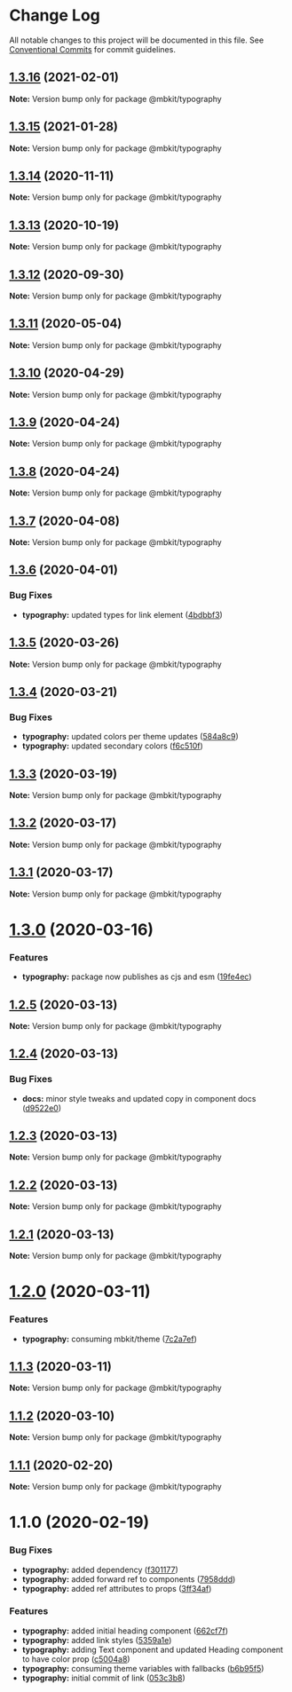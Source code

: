 # Change Log

All notable changes to this project will be documented in this file.
See [Conventional Commits](https://conventionalcommits.org) for commit guidelines.

## [1.3.16](https://github.com/mindbody/mbkit/compare/@mbkit/typography@1.3.15...@mbkit/typography@1.3.16) (2021-02-01)

**Note:** Version bump only for package @mbkit/typography





## [1.3.15](https://github.com/mindbody/mbkit/compare/@mbkit/typography@1.3.14...@mbkit/typography@1.3.15) (2021-01-28)

**Note:** Version bump only for package @mbkit/typography





## [1.3.14](https://github.com/mindbody/mbkit/compare/@mbkit/typography@1.3.13...@mbkit/typography@1.3.14) (2020-11-11)

**Note:** Version bump only for package @mbkit/typography





## [1.3.13](https://github.com/mindbody/mbkit/compare/@mbkit/typography@1.3.13...@mbkit/typography@1.3.13) (2020-10-19)

**Note:** Version bump only for package @mbkit/typography





## [1.3.12](https://github.com/mindbody/mbkit/compare/@mbkit/typography@1.3.11...@mbkit/typography@1.3.12) (2020-09-30)

**Note:** Version bump only for package @mbkit/typography





## [1.3.11](https://github.com/mindbody/design-system/compare/@mbkit/typography@1.3.10...@mbkit/typography@1.3.11) (2020-05-04)

**Note:** Version bump only for package @mbkit/typography





## [1.3.10](https://github.com/mindbody/design-system/compare/@mbkit/typography@1.3.9...@mbkit/typography@1.3.10) (2020-04-29)

**Note:** Version bump only for package @mbkit/typography





## [1.3.9](https://github.com/mindbody/design-system/compare/@mbkit/typography@1.3.7...@mbkit/typography@1.3.9) (2020-04-24)

**Note:** Version bump only for package @mbkit/typography





## [1.3.8](https://github.com/mindbody/design-system/compare/@mbkit/typography@1.3.7...@mbkit/typography@1.3.8) (2020-04-24)

**Note:** Version bump only for package @mbkit/typography





## [1.3.7](https://github.com/mindbody/mbkit/compare/@mbkit/typography@1.3.6...@mbkit/typography@1.3.7) (2020-04-08)

**Note:** Version bump only for package @mbkit/typography





## [1.3.6](https://github.com/mindbody/design-system/compare/@mbkit/typography@1.3.5...@mbkit/typography@1.3.6) (2020-04-01)


### Bug Fixes

* **typography:** updated types for link element ([4bdbbf3](https://github.com/mindbody/design-system/commit/4bdbbf3e4c83e3c4d4c26dedea02384d780d9948))





## [1.3.5](https://github.com/mindbody/design-system/compare/@mbkit/typography@1.3.4...@mbkit/typography@1.3.5) (2020-03-26)

**Note:** Version bump only for package @mbkit/typography





## [1.3.4](https://github.com/mindbody/design-system/compare/@mbkit/typography@1.3.3...@mbkit/typography@1.3.4) (2020-03-21)


### Bug Fixes

* **typography:** updated colors per theme updates ([584a8c9](https://github.com/mindbody/design-system/commit/584a8c92dfb25632afc381806614520fa25a313b))
* **typography:** updated secondary colors ([f6c510f](https://github.com/mindbody/design-system/commit/f6c510f0733dac5df5299c9b15ec42df846033a2))





## [1.3.3](https://github.com/mindbody/design-system/compare/@mbkit/typography@1.3.2...@mbkit/typography@1.3.3) (2020-03-19)

**Note:** Version bump only for package @mbkit/typography





## [1.3.2](https://github.com/mindbody/mbkit/compare/@mbkit/typography@1.3.1...@mbkit/typography@1.3.2) (2020-03-17)

**Note:** Version bump only for package @mbkit/typography





## [1.3.1](https://github.com/mindbody/design-system/compare/@mbkit/typography@1.3.0...@mbkit/typography@1.3.1) (2020-03-17)

**Note:** Version bump only for package @mbkit/typography





# [1.3.0](https://github.com/mindbody/design-system/compare/@mbkit/typography@1.2.5...@mbkit/typography@1.3.0) (2020-03-16)


### Features

* **typography:** package now publishes as cjs and esm ([19fe4ec](https://github.com/mindbody/design-system/commit/19fe4ec250150703aa3a31a46389b86cdb5079fb))





## [1.2.5](https://github.com/mindbody/design-system/compare/@mbkit/typography@1.2.4...@mbkit/typography@1.2.5) (2020-03-13)

**Note:** Version bump only for package @mbkit/typography





## [1.2.4](https://github.com/mindbody/design-system/compare/@mbkit/typography@1.2.3...@mbkit/typography@1.2.4) (2020-03-13)


### Bug Fixes

* **docs:** minor style tweaks and updated copy in component docs ([d9522e0](https://github.com/mindbody/design-system/commit/d9522e0f1470800e3103793208e24a84739a5888))





## [1.2.3](https://github.com/mindbody/design-system/compare/@mbkit/typography@1.2.2...@mbkit/typography@1.2.3) (2020-03-13)

**Note:** Version bump only for package @mbkit/typography





## [1.2.2](https://github.com/mindbody/design-system/compare/@mbkit/typography@1.2.1...@mbkit/typography@1.2.2) (2020-03-13)

**Note:** Version bump only for package @mbkit/typography





## [1.2.1](https://github.com/mindbody/design-system/compare/@mbkit/typography@1.2.0...@mbkit/typography@1.2.1) (2020-03-13)

**Note:** Version bump only for package @mbkit/typography





# [1.2.0](https://github.com/mindbody/design-system/compare/@mbkit/typography@1.1.3...@mbkit/typography@1.2.0) (2020-03-11)


### Features

* **typography:** consuming mbkit/theme ([7c2a7ef](https://github.com/mindbody/design-system/commit/7c2a7ef18872df2cf99c3e88a257835cf63814ce))





## [1.1.3](https://github.com/mindbody/design-system/compare/@mbkit/typography@1.1.2...@mbkit/typography@1.1.3) (2020-03-11)

**Note:** Version bump only for package @mbkit/typography





## [1.1.2](https://github.com/mindbody/design-system/compare/@mbkit/typography@1.1.1...@mbkit/typography@1.1.2) (2020-03-10)

**Note:** Version bump only for package @mbkit/typography





## [1.1.1](https://github.com/mindbody/design-system/compare/@mbkit/typography@1.1.0...@mbkit/typography@1.1.1) (2020-02-20)

**Note:** Version bump only for package @mbkit/typography





# 1.1.0 (2020-02-19)


### Bug Fixes

* **typography:** added dependency ([f301177](https://github.com/mindbody/design-system/commit/f3011771a6270bd8d876647002e3b03ff52c5caa))
* **typography:** added forward ref to components ([7958ddd](https://github.com/mindbody/design-system/commit/7958ddd413d4f9355b188c8e9d8c6ed7c65b6da6))
* **typography:** added ref attributes to props ([3ff34af](https://github.com/mindbody/design-system/commit/3ff34af94bd076f001fafcc568dbc72d8be6a479))


### Features

* **typography:** added initial heading component ([662cf7f](https://github.com/mindbody/design-system/commit/662cf7f2a01cb7ec37367e8efcddc40682881207))
* **typography:** added link styles ([5359a1e](https://github.com/mindbody/design-system/commit/5359a1e788d7fa50df4af773772385283b259f37))
* **typography:** adding Text component and updated Heading component to have color prop ([c5004a8](https://github.com/mindbody/design-system/commit/c5004a888ab74d969bd7be390b63a33863465c1d))
* **typography:** consuming theme variables with fallbacks ([b6b95f5](https://github.com/mindbody/design-system/commit/b6b95f5f8c0162c46acbfaca532095b828b0a357))
* **typography:** initial commit of link ([053c3b8](https://github.com/mindbody/design-system/commit/053c3b8dbcd28b018ed90cd2669587c7181eed4b))
